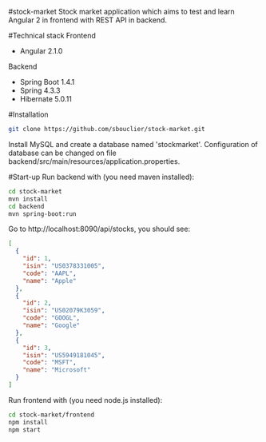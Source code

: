 #stock-market
Stock market application which aims to test and learn Angular 2 in frontend with REST API in backend.

#Technical stack
Frontend
- Angular 2.1.0

Backend
- Spring Boot 1.4.1
- Spring 4.3.3
- Hibernate 5.0.11

#Installation
```bash
git clone https://github.com/sbouclier/stock-market.git
```
Install MySQL and create a database named 'stockmarket'. Configuration of database can be changed on file backend/src/main/resources/application.properties.

#Start-up
Run backend with (you need maven installed):
```bash
cd stock-market
mvn install
cd backend
mvn spring-boot:run
```

Go to http://localhost:8090/api/stocks, you should see:
```json
[
  {
    "id": 1,
    "isin": "US0378331005",
    "code": "AAPL",
    "name": "Apple"
  },
  {
    "id": 2,
    "isin": "US02079K3059",
    "code": "GOOGL",
    "name": "Google"
  },
  {
    "id": 3,
    "isin": "US5949181045",
    "code": "MSFT",
    "name": "Microsoft"
  }
]
```

Run frontend with (you need node.js installed):
```bash
cd stock-market/frontend
npm install
npm start
```